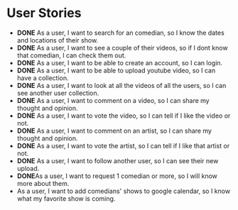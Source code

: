 User Stories
============

- **DONE** As a user, I want to search for an comedian, so I know the dates and locations of their show.
- **DONE** As a user, I want to see a couple of their videos, so if I dont know that comedian, I can check them out.
- **DONE** As a user, I want to be able to create an account, so I can login.
- **DONE** As a user, I want to be able to upload youtube video, so I can have a collection.
- **DONE** As a user, I want to look at all the videos of all the users, so I can see another user collection.
- **DONE** As a user, I want to comment on a video, so I can share my thought and opinion.
- **DONE** As a user, I want to vote the video, so I can tell if I like the video or not.
- **DONE** As a user, I want to comment on an artist, so I can share my thought and opinion.
- **DONE** As a user, I want to vote the artist, so I can tell if I like that artist or not.
- **DONE** As a user, I want to follow another user, so I can see their new upload.
- **DONE**As a user, I want to request 1 comedian or more, so I will know more about them.
- As a user, I want to add comedians' shows to google calendar, so I know what my favorite show is coming.
